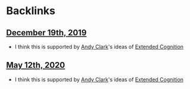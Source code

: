 
# Backlinks
## [December 19th, 2019](<December 19th, 2019.md>)
- I think this is supported by [Andy Clark](<Andy Clark.md>)'s ideas of [Extended Cognition](<Extended Cognition.md>)

## [May 12th, 2020](<May 12th, 2020.md>)
- I think this is supported by [Andy Clark](<Andy Clark.md>)'s ideas of [Extended Cognition](<Extended Cognition.md>)

